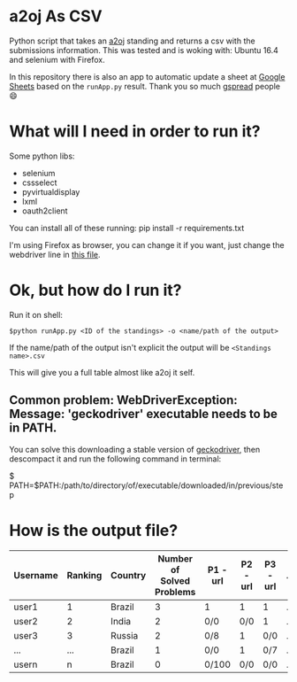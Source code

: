 # a2oj As CSV

Python script that takes an [a2oj](http://a2oj.com/) standing and returns a csv with the submissions information.
This was tested and is woking with: Ubuntu 16.4 and selenium with Firefox.

In this repository there is also an app to automatic update a sheet at [Google Sheets](https://www.google.com/sheets/about/) based on the `runApp.py` result.
Thank you so much [gspread](https://github.com/burnash/gspread) people :smile:

# What will I need in order to run it?

Some python libs:
- selenium
- cssselect
- pyvirtualdisplay
- lxml
- oauth2client

You can install all of these running: pip install -r requirements.txt

I'm using Firefox as browser, you can change it if you want, just change the webdriver line in [this file](https://github.com/mari-linhares/a2oj-as-csv/blob/master/utils/webConnection.py).

# Ok, but how do I run it?

Run it on shell:

`$python runApp.py <ID of the standings> -o <name/path of the output>`

If the name/path of the output isn't explicit the output will be `<Standings name>.csv`

This will give you a full table almost like a2oj it self.

## Common problem: WebDriverException: Message: 'geckodriver' executable needs to be in PATH.

You can solve this downloading a stable version of [geckodriver](https://github.com/mozilla/geckodriver/releases), then descompact it and run the following command in terminal:

$ PATH=$PATH:/path/to/directory/of/executable/downloaded/in/previous/step

# How is the output file?

Username | Ranking | Country | Number of Solved Problems| P1 - url | P2 - url | P3 - url | ... | PN - url|
-------- | --------| --------| -------------------------| ---------| ---------| ---------| ----| --------|
user1    |    1    |  Brazil |              3           |     1    |     1    |     1    | ... |     0/0 |
user2    |    2    |  India  |              2           |     0/0  |     0/0  |     1    | ... |     1   |
user3    |    3    |  Russia |              2           |     0/8  |     1    |     0/0  | ... |     1   |
...      |    ...  |  Brazil |              1           |     0/0  |     1    |     0/7  | ... |     0/54|
usern    |    n    |  Brazil |              0           |     0/100|     0/0  |     0/0  | ... |     0/0 |
